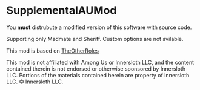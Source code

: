 # SupplementalAUMod

You **must** distrubute a modified version of this software with source code.

Supporting only Madmate and Sheriff.
Custom options are not avilable.

This mod is based on [TheOtherRoles](https://github.com/Eisbison/TheOtherRoles)

This mod is not affiliated with Among Us or Innersloth LLC, and the content contained therein is not endorsed or otherwise sponsored by Innersloth LLC. Portions of the materials contained herein are property of Innersloth LLC. © Innersloth LLC.
